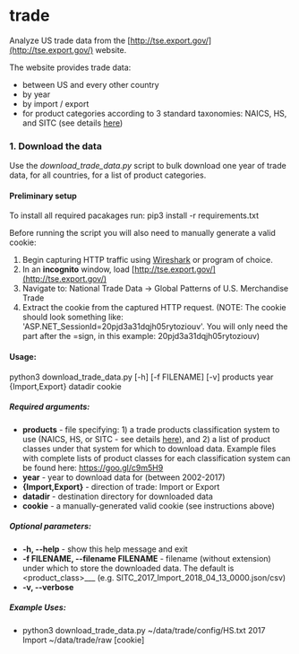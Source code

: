 # trade

Analyze US trade data from the [http://tse.export.gov/](http://tse.export.gov/) website.

The website provides trade data: 
* between US and every other country
* by year
* by import / export
* for product categories according to 3 standard taxonomies: NAICS, HS, and SITC  (see details [here](http://tse.export.gov/tse/TSEProductPicker.aspx?lblProductClassID=ProductOptions1_lblSelectedProductClass&hdnProductClassID=ProductOptions1_hdnSelectedProductClass&lblProductCodeID=ProductOptions1_lblSelectedProductCode&hdnProductCodeID=ProductOptions1_hdnSelectedProductCode&lblProductNameID=ProductOptions1_lblSelectedProductName&hdnProductNameID=ProductOptions1_hdnSelectedProductName&cellDigitLevel=ProductOptions1_DigitLevelsCell&ChartReport=False&ClassSystemValue=NAICS&ProductCode=.TOTAL&NTD=True))

### 1. Download the data

Use the *download\_trade\_data.py* script to bulk download one year of trade data, for all countries, for a list of product categories. 

#### Preliminary setup
To install all required pacakages run: 
pip3 install -r requirements.txt

Before running the script you will also need to manually generate a valid cookie:

1. Begin capturing HTTP traffic using [Wireshark](https://www.wireshark.org/) or program of choice.
2. In an **incognito** window, load [http://tse.export.gov/](http://tse.export.gov/)
3. Navigate to: National Trade Data -> Global Patterns of U.S. Merchandise Trade
4. Extract the cookie from the captured HTTP request.
(NOTE: The cookie should look something like: 'ASP.NET_SessionId=20pjd3a31dqjh05rytoziouv'.
You will only need the part after the =sign, in this example: 20pjd3a31dqjh05rytoziouv)


#### Usage:
python3 download_trade_data.py [-h] [-f FILENAME] [-v]                              products year {Import,Export} datadir cookie
##### Required arguments:
* **products** - file specifying: 1) a trade products classification system to use (NAICS, HS, or SITC - see details [here](http://tse.export.gov/tse/TSEProductPicker.aspx?lblProductClassID=ProductOptions1_lblSelectedProductClass&hdnProductClassID=ProductOptions1_hdnSelectedProductClass&lblProductCodeID=ProductOptions1_lblSelectedProductCode&hdnProductCodeID=ProductOptions1_hdnSelectedProductCode&lblProductNameID=ProductOptions1_lblSelectedProductName&hdnProductNameID=ProductOptions1_hdnSelectedProductName&cellDigitLevel=ProductOptions1_DigitLevelsCell&ChartReport=False&ClassSystemValue=NAICS&ProductCode=.TOTAL&NTD=True)), and 2) a list of product classes under that system for which to download data. Example files with complete lists of product classes for each classification system can be found here: https://goo.gl/c9m5H9
* **year** - year to download data for (between 2002-2017)
* **{Import,Export}** - direction of trade: Import or Export
* **datadir** - destination directory for downloaded data
* **cookie** - a manually-generated valid cookie (see instructions above)



##### Optional parameters:
* **-h, --help** - show this help message and exit
* **-f FILENAME, --filename FILENAME** - filename (without extension) under which to store the downloaded data. The default is <product\_class>\_<year>\_<flow>\_<timestamp> (e.g. SITC_2017_Import_2018_04_13_0000.json/csv)
* **-v, --verbose**

##### Example Uses:

* python3 download_trade_data.py ~/data/trade/config/HS.txt 2017 Import ~/data/trade/raw [cookie]
